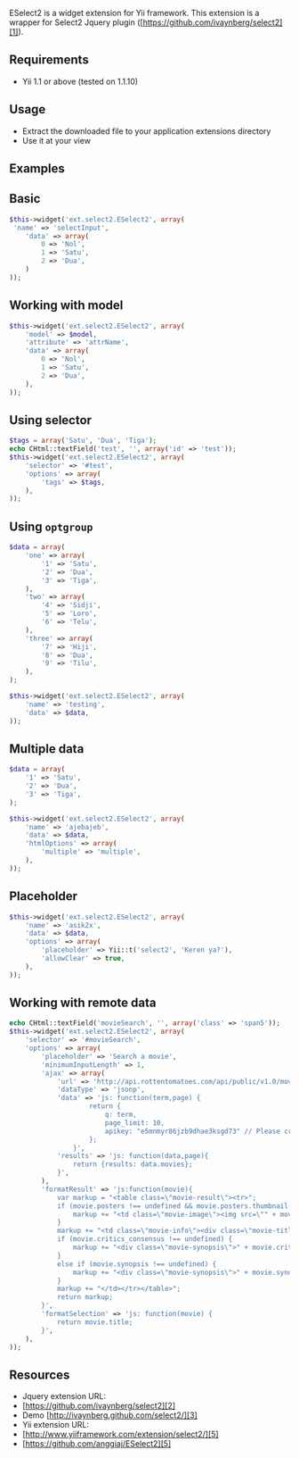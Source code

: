 ESelect2 is a widget extension for Yii framework. This extension is a wrapper for Select2 Jquery plugin ([https://github.com/ivaynberg/select2][1]).

## Requirements

- Yii 1.1 or above (tested on 1.1.10)

## Usage

- Extract the downloaded file to your application extensions directory
- Use it at your view

## Examples

## Basic

```php
$this->widget('ext.select2.ESelect2', array(
 'name' => 'selectInput',
	'data' => array(
		0 => 'Nol',
		1 => 'Satu',
		2 => 'Dua',
	)
));
```

## Working with model

```php
$this->widget('ext.select2.ESelect2', array(
	'model' => $model,
	'attribute' => 'attrName',
	'data' => array(
		0 => 'Nol',
		1 => 'Satu',
		2 => 'Dua',
	),
));
```

## Using selector

```php
$tags = array('Satu', 'Dua', 'Tiga');
echo CHtml::textField('test', '', array('id' => 'test'));
$this->widget('ext.select2.ESelect2', array(
	'selector' => '#test',
	'options' => array(
		'tags' => $tags,
	),
));
```

## Using `optgroup`

```php
$data = array(
	'one' => array(
		'1' => 'Satu',
		'2' => 'Dua',
		'3' => 'Tiga',
	),
	'two' => array(
		'4' => 'Sidji',
		'5' => 'Loro',
		'6' => 'Telu',
	),
	'three' => array(
		'7' => 'Hiji',
		'8' => 'Dua',
		'9' => 'Tilu',
	),
);

$this->widget('ext.select2.ESelect2', array(
	'name' => 'testing',
	'data' => $data,
));
```

## Multiple data

```php
$data = array(
	'1' => 'Satu',
	'2' => 'Dua',
	'3' => 'Tiga',
);

$this->widget('ext.select2.ESelect2', array(
	'name' => 'ajebajeb',
	'data' => $data,
	'htmlOptions' => array(
		'multiple' => 'multiple',
	),
));
```

## Placeholder

```php
$this->widget('ext.select2.ESelect2', array(
	'name' => 'asik2x',
	'data' => $data,
	'options' => array(
		'placeholder' => Yii::t('select2', 'Keren ya?'),
		'allowClear' => true,
	),
));
```

## Working with remote data

```php
echo CHtml::textField('movieSearch', '', array('class' => 'span5'));
$this->widget('ext.select2.ESelect2', array(
	'selector' => '#movieSearch',
	'options' => array(
		'placeholder' => 'Search a movie',
		'minimumInputLength' => 1,
		'ajax' => array(
			'url' => 'http://api.rottentomatoes.com/api/public/v1.0/movies.json',
			'dataType' => 'jsonp',
			'data' => 'js: function(term,page) {
					return {
						q: term,
						page_limit: 10,
						apikey: "e5mnmyr86jzb9dhae3ksgd73" // Please create your own key!
					};
				}',
			'results' => 'js: function(data,page){
				return {results: data.movies};
			}',
		),
		'formatResult' => 'js:function(movie){
			var markup = "<table class=\"movie-result\"><tr>";
			if (movie.posters !== undefined && movie.posters.thumbnail !== undefined) {
				markup += "<td class=\"movie-image\"><img src=\"" + movie.posters.thumbnail + "\"/></td>";
			}
			markup += "<td class=\"movie-info\"><div class=\"movie-title\">" + movie.title + "</div>";
			if (movie.critics_consensus !== undefined) {
				markup += "<div class=\"movie-synopsis\">" + movie.critics_consensus + "</div>";
			}
			else if (movie.synopsis !== undefined) {
				markup += "<div class=\"movie-synopsis\">" + movie.synopsis + "</div>";
			}
			markup += "</td></tr></table>";
			return markup;
		}',
		'formatSelection' => 'js: function(movie) {
			return movie.title;
		}',
	),
));
```

## Resources

- Jquery extension URL:
- [https://github.com/ivaynberg/select2][2]
- Demo [http://ivaynberg.github.com/select2/][3]
- Yii extension URL:
- [http://www.yiiframework.com/extension/select2/][5]
- [https://github.com/anggiaj/ESelect2][5]

[1]: https://github.com/ivaynberg/select2
[2]: https://github.com/ivaynberg/select2
[3]: http://ivaynberg.github.com/select2/
[4]: http://www.yiiframework.com/extension/select2/
[5]: https://github.com/anggiaj/ESelect2
